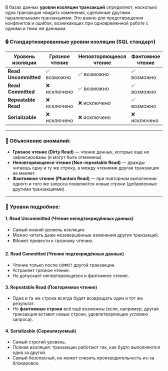 В базах данных **уровни изоляции транзакций** определяют, насколько одна транзакция «видит» изменения, сделанные другими параллельными транзакциями. Это важно для предотвращения конфликтов и ошибок, возникающих при одновременной работе с одними и теми же данными.

### 🔒 **Стандартизированные уровни изоляции (SQL стандарт)**

| Уровень изоляции     | Грязное чтение | Неповторяющееся чтение | Фантомное чтение |
| -------------------- | -------------- | ---------------------- | ---------------- |
| **Read Uncommitted** | ✅ возможно     | ✅ возможно             | ✅ возможно       |
| **Read Committed**   | ❌ исключено    | ✅ возможно             | ✅ возможно       |
| **Repeatable Read**  | ❌ исключено    | ❌ исключено            | ✅ возможно       |
| **Serializable**     | ❌ исключено    | ❌ исключено            | ❌ исключено      |

---
### 🧩 Объяснение аномалий:

- **Грязное чтение (Dirty Read)** — чтение данных, которые еще не зафиксированы (и могут быть отменены).
- **Неповторяющееся чтение (Non-repeatable Read)** — дважды читаешь одну и ту же строку, а между чтениями другая транзакция ее меняет.
- **Фантомное чтение (Phantom Read)** — при повторном выполнении одного и того же запроса появляются новые строки (добавленные другими транзакциями).

---
### 📶 Уровни подробнее:

#### 1. **Read Uncommitted (Чтение неподтверждённых данных)**
- Самый низкий уровень изоляции.
- Можно читать даже незавершённые изменения других транзакций.
- ❗️Может привести к грязному чтению.
#### 2. **Read Committed (Чтение подтверждённых данных)**
- Чтение только после `COMMIT` другой транзакции.
- Устраняет грязное чтение.
- Но допускает неповторяющееся и фантомное чтение.
#### 3. **Repeatable Read (Повторяемое чтение)**
- Одна и та же строка всегда будет возвращать один и тот же результат.
- Но **фантомные строки** всё ещё возможны (если, например, другая транзакция вставит новые строки, удовлетворяющие условию запроса).
#### 4. **Serializable (Сериализуемый)**
- Самый строгий уровень.
- Полная изоляция: транзакции работают так, как будто выполняются одна за другой.
- Самый безопасный, но может снизить производительность из-за блокировок.